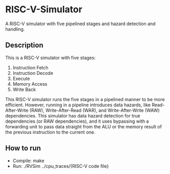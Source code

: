# RISC-V-Simulator
A RISC-V simulator with five pipelined stages and hazard detection and handling.

## Description
This is a RISC-V simulator with five stages:
1. Instruction Fetch
2. Instruction Decode
3. Execute
4. Memory Access
5. Write Back  
<a/>
This RISC-V simulator runs the five stages in a pipelined manner to be more efficient. However, running in a pipeline introduces data hazards, like Read-After-Write (RAW), Write-After-Read (WAR), and Write-After-Write (WAW) dependencies. This simulator has data hazard detection for true dependencies (or RAW dependencies), and it uses bypassing with a forwarding unit to pass data straight from the ALU or the memory result of the previous instruction to the current one.

## How to run
* Compile: make
* Run: ./RVSim ../cpu_traces/{RISC-V code file}
